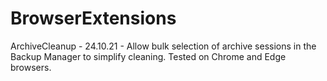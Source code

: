 # BrowserExtensions

ArchiveCleanup - 24.10.21 - Allow bulk selection of archive sessions in the Backup Manager to simplify cleaning. Tested on Chrome and Edge browsers.

